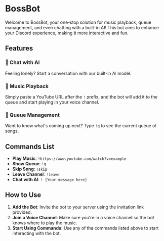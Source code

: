# BossBot

Welcome to BossBot, your one-stop solution for music playback, queue management, and even chatting with a built-in AI! This bot aims to enhance your Discord experience, making it more interactive and fun.

## Features

### 🤖 Chat with AI

Feeling lonely? Start a conversation with our built-in AI model.

### 🎵 Music Playback

Simply paste a YouTube URL after the `!` prefix, and the bot will add it to the queue and start playing in your voice channel.

### 📜 Queue Management

Want to know what's coming up next? Type `!q` to see the current queue of songs.

## Commands List

- **Play Music**: `!https://www.youtube.com/watch?v=example`
- **Show Queue**: `!q`
- **Skip Song**: `!skip`
- **Leave Channel**: `!leave`
- **Chat with AI**: `! [Your message here]`

## How to Use

1. **Add the Bot**: Invite the bot to your server using the invitation link provided.
2. **Join a Voice Channel**: Make sure you're in a voice channel so the bot knows where to play the music.
3. **Start Using Commands**: Use any of the commands listed above to start interacting with the bot.
